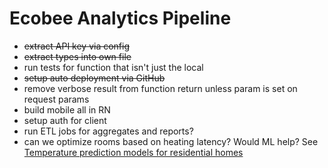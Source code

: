 # Ecobee Analytics Pipeline

* ~~extract API key via config~~
* ~~extract types into own file~~
* run tests for function that isn't just the local
* ~~setup auto deployment via GitHub~~
* remove verbose result from function return unless param is set on request params
* build mobile all in RN
* setup auth for client
* run ETL jobs for aggregates and reports?
* can we optimize rooms based on heating latency? Would ML help? See [Temperature prediction models for residential homes](https://pdfs.semanticscholar.org/7b35/ef6175991d5231d17776dd48e4c0cb1b6671.pdf)